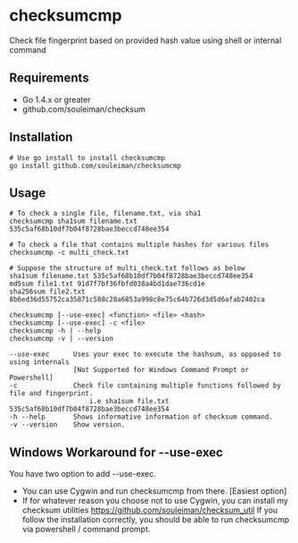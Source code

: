 checksumcmp
=========
Check file fingerprint based on provided hash value using shell or internal command

Requirements
------------
* Go 1.4.x or greater
* github.com/souleiman/checksum

## Installation
    # Use go install to install checksumcmp
    go install github.com/souleiman/checksumcmp

Usage
------------
    # To check a single file, filename.txt, via sha1
    checksumcmp sha1sum filename.txt 535c5af68b10df7b04f8728bae3beccd748ee354

    # To check a file that contains multiple hashes for various files
    checksumcmp -c multi_check.txt

    # Suppose the structure of multi_check.txt follows as below
    sha1sum filename.txt 535c5af68b10df7b04f8728bae3beccd748ee354
    md5sum file1.txt 91d7f7bf36fbfd038a4bd1dae736cd1e
    sha256sum file2.txt 8b6ed36d55752ca35871c588c28a6853a998c8e75c64b726d3d5d6afab2402ca

``` 
checksumcmp [--use-exec] <function> <file> <hash>
checksumcmp [--use-exec] -c <file>
checksumcmp -h | --help
checksumcmp -v | --version

--use-exec      Uses your exec to execute the hashsum, as opposed to using internals 
                [Not Supported for Windows Command Prompt or Powershell]
-c              Check file containing multiple functions followed by file and fingerprint.
                    i.e sha1sum file.txt 535c5af68b10df7b04f8728bae3beccd748ee354
-h --help       Shows informative information of checksum command.
-v --version    Show version.
```

Windows Workaround for --use-exec
------------
You have two option to add --use-exec.
* You can use Cygwin and run checksumcmp from there. [Easiest option]
* If for whatever reason you choose not to use Cygwin, you can install my checksum utilities https://github.com/souleiman/checksum_util If you follow the installation correctly, you should be able to run checksumcmp via powershell / command prompt.
